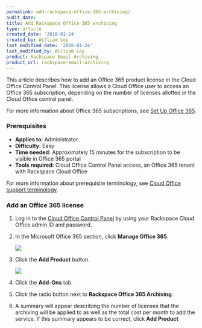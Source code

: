 ```yaml
---
permalink: add-rackspace-office-365-archiving/
audit_date:
title: Add Rackspace Office 365 archiving
type: article
created_date: '2018-01-24'
created_by: William Loy
last_modified_date: '2018-01-24'
last_modified_by: William Loy
product: Rackspace Email Archiving
product_url: rackspace-email-archiving
---
```


This article describes how to add an Office 365 product license in the Cloud Office Control Panel. This license allows a Cloud Office user to access an Office 365 subscription, depending on the number of licenses allotted in the Cloud Office control panel.

For more information about Office 365 subscriptions, see [Set Up Office 365](/how-to/set-up-office-365).

### Prerequisites

- **Applies to:** Administrator
- **Difficulty:** Easy
- **Time needed:** Approximately 15 minutes for the subscription to be visible in Office 365 portal
- **Tools required:** Cloud Office Control Panel access, an Office 365 tenant with Rackspace Cloud Office

For more information about prerequisite terminology, see [Cloud Office support terminology](/how-to/cloud-office-support-terminology).


### Add an Office 365 license

1. Log in to the [Cloud Office Control Panel](https://cp.rackspace.com/) by using your Rackspace Cloud Office admin ID and password.
2. In the Microsoft Office 365 section, click **Manage Office 365**.

   <img src="{% asset_path office-365/add-an-office-365-license/add-office-365-sub-1.png %}" />

3. Click the **Add Product** button.

    <img src="{% asset_path office-365/add-an-office-365-license/add-office-365-sub-2.png %}" />

4. Click the **Add-Ons** tab.

5. Click the radio button next to **Rackspace Office 365 Archiving**.

6. A summary will appear describing  the number of licenses that the archiving will be applied to as well as the total cost per month to add the service. If this summary appears to be correct, click **Add Product**
